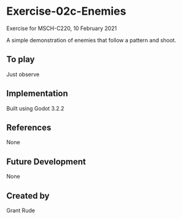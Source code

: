 # Exercise-02c-Enemies
Exercise for MSCH-C220, 10 February 2021

A simple demonstration of enemies that follow a pattern and shoot.

## To play
Just observe

## Implementation
Built using Godot 3.2.2

## References
None

## Future Development
None

## Created by 
Grant Rude
